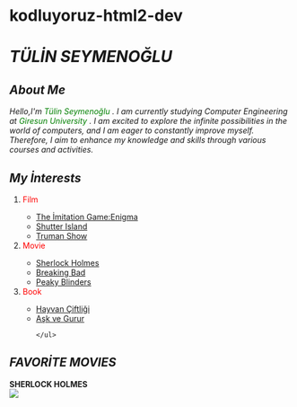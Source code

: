 # kodluyoruz-html2-dev
<h1> <em>TÜLİN SEYMENOĞLU</em></h1>
<h2> <em>About Me</em> </h2>
<p><i>Hello,I'm <span style="color: green">Tülin Seymenoğlu</span> . I am currently studying Computer Engineering at<span style ="color: green"> Giresun University </span>.
     I am excited to explore the infinite possibilities in the world of computers,
      and I am eager to constantly improve myself. 
    Therefore, I aim to enhance my knowledge and skills through various courses and activities.</i></p>
<h2><em>My İnterests</em></h2>
<ol>
    <li><span style = "color:red">Film</span></li>
    <ul>
        <li><a href="https://www.imdb.com/title/tt2084970/" target="_blank" >The İmitation Game:Enigma</a></li>
         <li><a href="https://www.imdb.com/title/tt1130884/?ref_=fn_al_tt_1" target="_blank" >Shutter Island</a></li>
         <li><a href="https://www.imdb.com/title/tt0120382/" target="_blank" > Truman Show</a></li>
    </ul>
    <li> <span style="color:red"> Movie</span></li>
    <ul>
        <li><a href="https://www.imdb.com/title/tt1475582/?ref_=fn_al_tt_1" target="_blank" > Sherlock Holmes </a></li> 
        <li><a href="https://www.imdb.com/title/tt0903747/?ref_=nv_sr_srsg_0_tt_8_nm_0_q_breaking%2520bad" target="_blank" >Breaking Bad </a></li>
        <li><a href="https://www.imdb.com/title/tt2442560/?ref_=fn_al_tt_1" target="_blank" >Peaky Blinders </a></li>
    </ul>
    <li><span style="color:red">Book </span></li>
    <ul>
         <li><a href="https://www.goodreads.com/book/show/107574827-hayvan-ciftligi" target="_blank" > Hayvan Çiftliği </a></li>
         <li><a href="https://www.goodreads.com/book/show/50211653-ask-ve-gurur" target="_blank" > Aşk ve Gurur </a></li>
       
    </ul>
</ol>
<h2><em>FAVORİTE MOVIES </em></h2>
<strong>SHERLOCK HOLMES </strong>
<br> 
<img src="https://i.pinimg.com/originals/1b/88/4b/1b884bffabfe27f2271752c8c9da3f08.jpg" >
